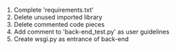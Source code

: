 1. Complete 'requirements.txt'
2. Delete unused imported library
3. Delete commented code pieces
4. Add comment to 'back-end_test.py' as user guidelines
5. Create wsgi.py as entrance of back-end
